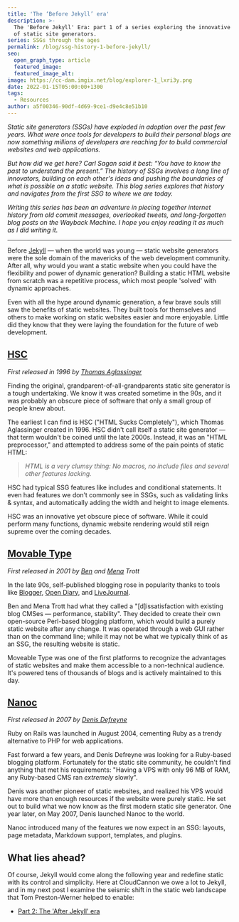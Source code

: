```yaml
---
title: 'The ‘Before Jekyll’ era'
description: >-
  The 'Before Jekyll' Era: part 1 of a series exploring the innovative history
  of static site generators.
series: SSGs through the ages
permalink: /blog/ssg-history-1-before-jekyll/
seo:
  open_graph_type: article
  featured_image:
  featured_image_alt:
image: https://cc-dam.imgix.net/blog/explorer-1_lxri3y.png
date: 2022-01-15T05:00:00+1300
tags:
  - Resources
author: a5f00346-90df-4d69-9ce1-d9e4c8e51b10
---
```

*Static site generators (SSGs) have exploded in adoption over the past few years. What were once tools for developers to build their personal blogs are now something millions of developers are reaching for to build commercial websites and web applications.*

*But how did we get here? Carl Sagan said it best: “You have to know the past to understand the present.” The history of SSGs involves a long line of innovators, building on each other's ideas and pushing the boundaries of what is possible on a static website. This blog series explores that history and navigates from the first SSG to where we are today.*

*Writing this series has been an adventure in piecing together internet history from old commit messages, overlooked tweets, and long-forgotten blog posts on the Wayback Machine. I hope you enjoy reading it as much as I did writing it.*

---

Before [Jekyll](https://jekyllrb.com/) — when the world was young — static website generators were the sole domain of the mavericks of the web development community. After all, why would you want a static website when you could have the flexibility and power of dynamic generation? Building a static HTML website from scratch was a repetitive process, which most people 'solved' with dynamic approaches.

Even with all the hype around dynamic generation, a few brave souls still saw the benefits of static websites. They built tools for themselves and others to make working on static websites easier and more enjoyable. Little did they know that they were laying the foundation for the future of web development.

## [HSC](https://github.com/mbethke/hsc)

*First released in 1996 by [Thomas Aglassinger](https://twitter.com/taglassinger)*

Finding the original, grandparent-of-all-grandparents static site generator is a tough undertaking. We know it was created sometime in the 90s, and it was probably an obscure piece of software that only a small group of people knew about.

The earliest I can find is HSC ("HTML Sucks Completely"), which Thomas Aglassinger created in 1996. HSC didn't call itself a static site generator — that term wouldn't be coined until the late 2000s. Instead, it was an "HTML preprocessor," and attempted to address some of the pain points of static HTML:

> *HTML is a very clumsy thing: No macros, no include files and several other features lacking.*

HSC had typical SSG features like includes and conditional statements. It even had features we don’t commonly see in SSGs, such as validating links & syntax, and automatically adding the width and height to image elements.

HSC was an innovative yet obscure piece of software. While it could perform many functions, dynamic website rendering would still reign supreme over the coming decades.

## [Movable Type](https://www.movabletype.org/)

*First released in 2001 by [Ben](https://twitter.com/btrott) and [Mena](https://twitter.com/dollarshort) Trott*

In the late 90s, self-published blogging rose in popularity thanks to tools like [Blogger](https://www.blogger.com/), [Open Diary](https://www.opendiary.com/), and [LiveJournal](https://www.livejournal.com/).

Ben and Mena Trott had what they called a "\[d\]issatisfaction with existing blog CMSes — performance, stability". They decided to create their own open-source Perl-based blogging platform, which would build a purely static website after any change. It was operated through a web GUI rather than on the command line; while it may not be what we typically think of as an SSG, the resulting website is static.

Moveable Type was one of the first platforms to recognize the advantages of static websites and make them accessible to a non-technical audience. It's powered tens of thousands of blogs and is actively maintained to this day.

## [Nanoc](https://github.com/nanoc/nanoc) 

*First released in 2007 by [Denis Defreyne](https://twitter.com/ddfreyne)* 

Ruby on Rails was launched in August 2004, cementing Ruby as a trendy alternative to PHP for web applications.

Fast forward a few years, and Denis Defreyne was looking for a Ruby-based blogging platform. Fortunately for the static site community, he couldn't find anything that met his requirements: "Having a VPS with only 96 MB of RAM, any Ruby-based CMS ran *extremely* slowly".

Denis was another pioneer of static websites, and realized his VPS would have more than enough resources if the website were purely static. He set out to build what we now know as the first modern static site generator. One year later, on May 2007, Denis launched Nanoc to the world.

Nanoc introduced many of the features we now expect in an SSG: layouts, page metadata, Markdown support, templates, and plugins.

## What lies ahead?

Of course, Jekyll would come along the following year and redefine static with its control and simplicity. Here at CloudCannon we owe a lot to Jekyll, and in my next post I examine the seismic shift in the static web landscape that Tom Preston-Werner helped to enable:

* [Part 2: The 'After Jekyll' era](/blog/ssg-history-2-after-jekyll/)
